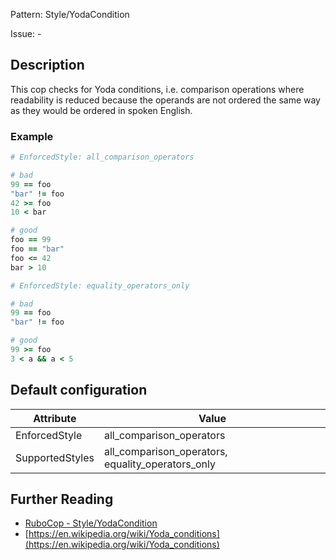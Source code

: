 Pattern: Style/YodaCondition

Issue: -

## Description

This cop checks for Yoda conditions, i.e. comparison operations where
readability is reduced because the operands are not ordered the same
way as they would be ordered in spoken English.

### Example

```ruby
# EnforcedStyle: all_comparison_operators

# bad
99 == foo
"bar" != foo
42 >= foo
10 < bar

# good
foo == 99
foo == "bar"
foo <= 42
bar > 10
```
```ruby
# EnforcedStyle: equality_operators_only

# bad
99 == foo
"bar" != foo

# good
99 >= foo
3 < a && a < 5
```

## Default configuration

Attribute | Value
--- | ---
EnforcedStyle | all_comparison_operators
SupportedStyles | all_comparison_operators, equality_operators_only

## Further Reading

* [RuboCop - Style/YodaCondition](https://rubocop.readthedocs.io/en/latest/cops_style/#styleyodacondition)
* [https://en.wikipedia.org/wiki/Yoda_conditions](https://en.wikipedia.org/wiki/Yoda_conditions)
